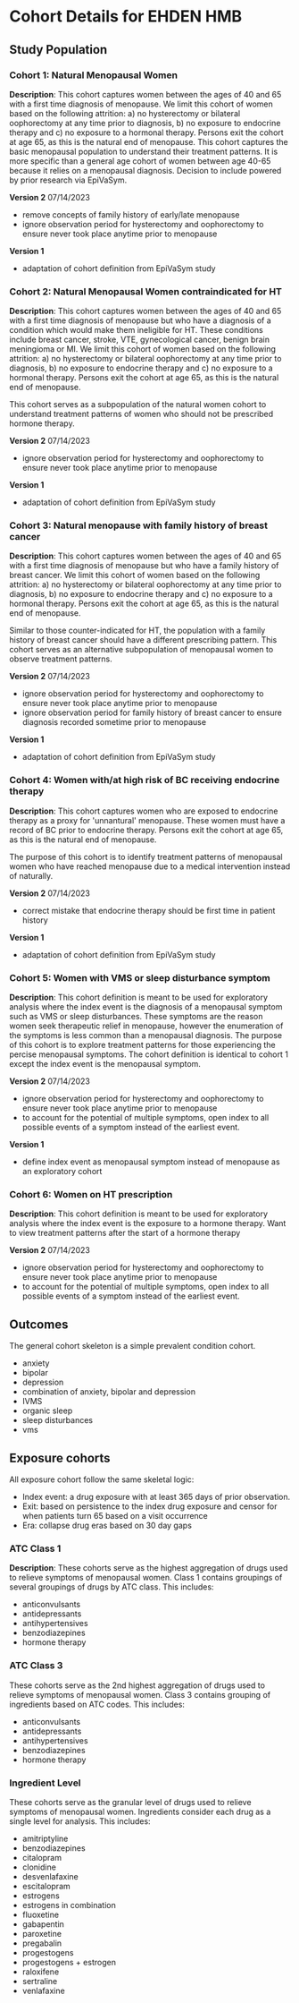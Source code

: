 # Cohort Details for EHDEN HMB

## Study Population

### Cohort 1: Natural Menopausal Women

**Description**: This cohort captures women between the ages of 40 and 65 with a first time diagnosis of menopause. We limit this cohort of women based on the following attrition: a) no hysterectomy or bilateral oophorectomy at any time prior to diagnosis, b) no exposure to endocrine therapy and c) no exposure to a hormonal therapy. Persons exit the cohort at age 65, as this is the natural end of menopause. This cohort captures the basic menopausal population to understand their treatment patterns. It is more specific than a general age cohort of women between age 40-65 because it relies on a menopausal diagnosis. Decision to include powered by prior research via EpiVaSym.

**Version 2** 07/14/2023

- remove concepts of family history of early/late menopause
- ignore observation period for hysterectomy and oophorectomy to ensure never took place anytime prior to menopause

**Version 1** 

- adaptation of cohort definition from EpiVaSym study

### Cohort 2: Natural Menopausal Women contraindicated for HT

**Description**: This cohort captures women between the ages of 40 and 65 with a first time diagnosis of menopause but who have a diagnosis of a condition which would make them ineligible for HT. These conditions include breast cancer, stroke, VTE, gynecological cancer, benign brain meningioma or MI. We limit this cohort of women based on the following attrition: a) no hysterectomy or bilateral oophorectomy at any time prior to diagnosis, b) no exposure to endocrine therapy and c) no exposure to a hormonal therapy. Persons exit the cohort at age 65, as this is the natural end of menopause.

This cohort serves as a subpopulation of the natural women cohort to understand treatment patterns of women who should not be prescribed hormone therapy. 

**Version 2** 07/14/2023

- ignore observation period for hysterectomy and oophorectomy to ensure never took place anytime prior to menopause

**Version 1** 

- adaptation of cohort definition from EpiVaSym study


### Cohort 3: Natural menopause with family history of breast cancer

**Description**: This cohort captures women between the ages of 40 and 65 with a first time diagnosis of menopause but who have a family history of breast cancer. We limit this cohort of women based on the following attrition: a) no hysterectomy or bilateral oophorectomy at any time prior to diagnosis, b) no exposure to endocrine therapy and c) no exposure to a hormonal therapy. Persons exit the cohort at age 65, as this is the natural end of menopause. 

Similar to those counter-indicated for HT, the population with a family history of breast cancer should have a different prescribing pattern. This cohort serves as an alternative subpopulation of menopausal women to observe treatment patterns. 

**Version 2** 07/14/2023

- ignore observation period for hysterectomy and oophorectomy to ensure never took place anytime prior to menopause
- ignore observation period for family history of breast cancer to ensure diagnosis recorded sometime prior to menopause

**Version 1** 

- adaptation of cohort definition from EpiVaSym study


### Cohort 4: Women with/at high risk of BC receiving endocrine therapy

**Description**: This cohort captures women who are exposed to endocrine therapy as a proxy for 'unnantural' menopause. These women must have a record of BC prior to endocrine therapy. Persons exit the cohort at age 65, as this is the natural end of menopause. 

The purpose of this cohort is to identify treatment patterns of menopausal women who have reached menopause due to a medical intervention instead of naturally. 

**Version 2** 07/14/2023

- correct mistake that endocrine therapy should be first time in patient history

**Version 1** 

- adaptation of cohort definition from EpiVaSym study


### Cohort 5: Women with VMS or sleep disturbance symptom

**Description**: This cohort definition is meant to be used for exploratory analysis where the index event is the diagnosis of a menopausal symptom such as VMS or sleep disturbances. These symptoms are the reason women seek therapeutic relief in menopause, however the enumeration of the symptoms is less common than a menopausal diagnosis. The purpose of this cohort is to explore treatment patterns for those experiencing the percise menopausal symptoms. The cohort definition is identical to cohort 1 except the index event is the menopausal symptom. 


**Version 2** 07/14/2023

- ignore observation period for hysterectomy and oophorectomy to ensure never took place anytime prior to menopause
- to account for the potential of multiple symptoms, open index to all possible events of a symptom instead of the earliest event. 

**Version 1** 

- define index event as menopausal symptom instead of menopause as an exploratory cohort


### Cohort 6: Women on HT prescription

**Description**: This cohort definition is meant to be used for exploratory analysis where the index event is the exposure to a hormone therapy. Want to view treatment patterns after the start of a hormone therapy


**Version 2** 07/14/2023

- ignore observation period for hysterectomy and oophorectomy to ensure never took place anytime prior to menopause
- to account for the potential of multiple symptoms, open index to all possible events of a symptom instead of the earliest event. 

## Outcomes

The general cohort skeleton is a simple prevalent condition cohort. 

* anxiety
* bipolar
* depression
* combination of anxiety, bipolar and depression
* IVMS
* organic sleep
* sleep disturbances
* vms

## Exposure cohorts

All exposure cohort follow the same skeletal logic:

- Index event: a drug exposure with at least 365 days of prior observation. 
- Exit: based on persistence to the index drug exposure and censor for when patients turn 65 based on a visit occurrence
- Era: collapse drug eras based on 30 day gaps

### ATC Class 1

**Description**: These cohorts serve as the highest aggregation of drugs used to relieve symptoms of menopausal women. Class 1 contains groupings of several groupings of drugs by ATC class. This includes:

* anticonvulsants
* antidepressants
* antihypertensives
* benzodiazepines
* hormone therapy



### ATC Class 3

These cohorts serve as the 2nd highest aggregation of drugs used to relieve symptoms of menopausal women. Class 3 contains grouping of ingredients based on ATC codes. This includes:

* anticonvulsants
* antidepressants
* antihypertensives
* benzodiazepines
* hormone therapy

### Ingredient Level

These cohorts serve as the granular level of drugs used to relieve symptoms of menopausal women. Ingredients consider each drug as a single level for analysis. This includes:

* amitriptyline
* benzodiazepines
* citalopram
* clonidine
* desvenlafaxine
* escitalopram
* estrogens
* estrogens in combination
* fluoxetine
* gabapentin
* paroxetine
* pregabalin
* progestogens
* progestogens + estrogen
* raloxifene
* sertraline
* venlafaxine
